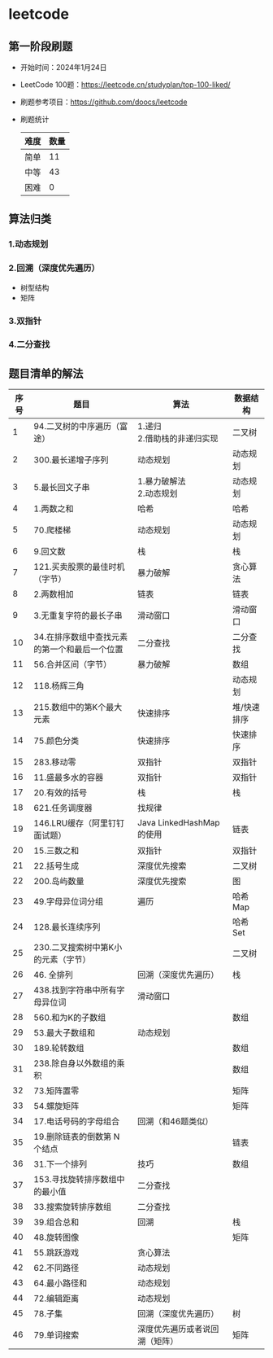 # leetcode

## 第一阶段刷题

* 开始时间：2024年1月24日
* LeetCode 100题：https://leetcode.cn/studyplan/top-100-liked/
* 刷题参考项目：https://github.com/doocs/leetcode
* 刷题统计

  | 难度 | 数量 |
  |----|----|
  | 简单 | 11 |
  | 中等 | 43 |
  | 困难 | 0  |

## 算法归类
### 1.动态规划

### 2.回溯（深度优先遍历）
* 树型结构
* 矩阵
### 3.双指针

### 4.二分查找
  
## 题目清单的解法

| 序号 | 题目                       | 算法                    | 数据结构 |
|----|--------------------------|-----------------------|------|
| 1  | 94.二叉树的中序遍历（富途）          | 1.递归<br/>2.借助栈的非递归实现  | 二叉树  |
| 2  | 300.最长递增子序列              | 动态规划                  | 动态规划 |
| 3  | 5.最长回文子串                 | 1.暴力破解法<br/>2.动态规划    | 动态规划 |
| 4  | 1.两数之和                   | 哈希                    | 哈希   |
| 5  | 70.爬楼梯                   | 动态规划                  | 动态规划 |
| 6  | 9.回文数                    | 栈                     | 栈    |
| 7  | 121.买卖股票的最佳时机（字节）        | 暴力破解                  | 贪心算法 |
| 8  | 2.两数相加                   | 链表                    | 链表   |
| 9  | 3.无重复字符的最长子串             | 滑动窗口                  | 滑动窗口 |
| 10 | 34.在排序数组中查找元素的第一个和最后一个位置 | 二分查找                  | 二分查找 |
| 11 | 56.合并区间（字节）              | 暴力破解                  | 数组   |
| 12 | 118.杨辉三角                 |                       | 动态规划 |
| 13 | 215.数组中的第K个最大元素          | 快速排序                  | 堆/快速排序 |
| 14 | 75.颜色分类                  | 快速排序                  | 快速排序 |
| 15 | 283.移动零                  | 双指针                   | 双指针  |
| 16 | 11.盛最多水的容器               | 双指针                   | 双指针  |
| 17 | 20.有效的括号                 | 栈                     | 栈    |
| 18 | 621.任务调度器                | 找规律                   |      |
| 19 | 146.LRU缓存（阿里钉钉面试题）       | Java LinkedHashMap的使用 | 链表   |
| 20 | 15.三数之和                  | 双指针                   | 双指针  |
| 21 | 22.括号生成                  | 深度优先搜索                | 二叉树  |
| 22 | 200.岛屿数量                 | 深度优先搜索                | 图    |
| 23 | 49.字母异位词分组               | 遍历                    | 哈希Map |
| 24 | 128.最长连续序列               |                       | 哈希Set |
| 25 | 230.二叉搜索树中第K小的元素（字节）     |                       | 二叉树  |
| 26 | 46. 全排列                  | 回溯（深度优先遍历）            | 栈    |
| 27 | 438.找到字符串中所有字母异位词        | 滑动窗口                  |      |
| 28 | 560.和为K的子数组              |                       | 数组   |
| 29 | 53.最大子数组和                | 动态规划                  |      |
| 30 | 189.轮转数组                 |                       | 数组   |
| 31 | 238.除自身以外数组的乘积           |                       | 数组   |
| 32 | 73.矩阵置零                  |                       | 矩阵   |
| 33 | 54.螺旋矩阵                  |                       | 矩阵   |
| 34 | 17.电话号码的字母组合             | 回溯（和46题类似）            |      |
| 35 | 19.删除链表的倒数第 N 个结点        |                       | 链表   |
| 36 | 31.下一个排列                 | 技巧                    | 数组   |
| 37 | 153.寻找旋转排序数组中的最小值        | 二分查找                  |      |
| 38 | 33.搜索旋转排序数组              | 二分查找                  |      |
| 39 | 39.组合总和                  | 回溯                    | 栈    |
| 40 | 48.旋转图像                  |                       | 矩阵   |
| 41 | 55.跳跃游戏                  | 贪心算法                  |      |
| 42 | 62.不同路径                  | 动态规划                  |      |
| 43 | 64.最小路径和                 | 动态规划                  |      |
| 44 | 72.编辑距离                  | 动态规划                  |      |
| 45 | 78.子集                    | 回溯（深度优先遍历）            | 树    |
| 46 | 79.单词搜索                  | 深度优先遍历或者说回溯（矩阵）       | 矩阵   |








